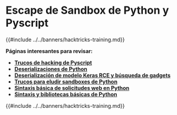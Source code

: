 # Escape de Sandbox de Python y Pyscript

{{#include ../../banners/hacktricks-training.md}}

**Páginas interesantes para revisar:**

- [**Trucos de hacking de Pyscript**](pyscript.md)
- [**Deserializaciones de Python**](../../pentesting-web/deserialization/README.md)
- [**Deserialización de modelo Keras RCE y búsqueda de gadgets**](keras-model-deserialization-rce-and-gadget-hunting.md)
- [**Trucos para eludir sandboxes de Python**](bypass-python-sandboxes/README.md)
- [**Sintaxis básica de solicitudes web en Python**](web-requests.md)
- [**Sintaxis y bibliotecas básicas de Python**](basic-python.md)

{{#include ../../banners/hacktricks-training.md}}
